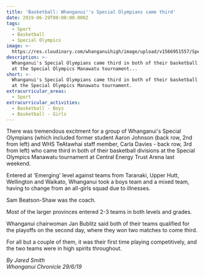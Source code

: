 ```yaml
---
title: 'Basketball: Whanganui''s Special Olympians came third'
date: 2019-06-29T00:00:00.000Z
tags:
  - Sport
  - Basketball
  - Special Olympics
image: >-
  https://res.cloudinary.com/whanganuihigh/image/upload/v1566951557/Special_Olympians.Carla_Davies.TeAta.Chron_29.6.19.jpg
description: >-
  Whanganui's Special Olympians came third in both of their basketball divisions
  at the Special Olympics Manawatu tournament...
short: >-
  Whanganui's Special Olympians came third in both of their basketball divisions
  at the Special Olympics Manawatu tournament.
extracurricular_areas:
  - Sport
extracurricular_activities:
  - Basketball - Boys
  - Basketball - Girls
---
```

There was tremendous excitment for a group of Whanganui's Special Olympians (which included former student Aaron Johnson (back row, 2nd from left) and WHS TeAtawhai staff member, Carla Davies - back row, 3rd from left) who came third in both of their basketball divisions at the Special Olympics Manawatu tournament at Central Energy Trust Arena last weekend.</p>
<p>Entered at 'Emerging' level against teams from Taranaki, Upper Hutt, Wellington and Waikato, Whanganui took a boys team and a mixed team, having to change from an all-girls squad due to illnesses.</p>
<p>Sam Beatson-Shaw was the coach.</p>
<p>Most of the larger provinces entered 2-3 teams in both levels and grades.</p>
<p>Whanganui chairwoman Jan Bublitz said both of their teams qualified for the playoffs on the second day, where they won two matches to come third.</p>
<p>For all but a couple of them, it was their first time playing competitively, and the two teams were in high spirits throughout.</p>
<p><em>By Jared Smith</em><br /><em>Whanganui Chronicle 29/6/19</em></p>
